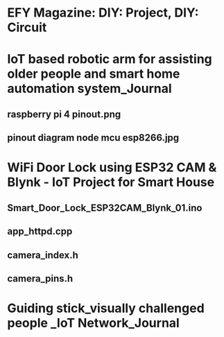 # EFY Magazine: DIY: Project, DIY: Circuit
# IoT based robotic arm for assisting older people and smart home automation system_Journal
## raspberry pi 4 pinout.png
## pinout diagram node mcu esp8266.jpg
# WiFi Door Lock using ESP32 CAM & Blynk - IoT Project for Smart House
## Smart_Door_Lock_ESP32CAM_Blynk_01.ino
## app_httpd.cpp
## camera_index.h
## camera_pins.h
# Guiding stick_visually challenged people _IoT Network_Journal

